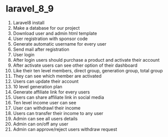 # laravel_8_9

1. Laravel8 install
2. Make a database for our project
3. Download user and admin html template
4. User registration with sponsor code
5. Generate automatic username for every user
6. Send mail after registration
7. User login
8. After login users should purchase a product and activate their account
9. After activate users can see other option of their dashboard
10. Like their ten level members, direct group, generation group, total group
11. They can see which member are activated
12. Users can update their account
13. 10 level generation plan
14. Generate affiliate link for every users
15. Users can share affiliate link in social media
16. Ten level income user can see
17. User can withdrawl their income
18. Users can transfer their income to any user
19. Admin can see all users details
20. Admin can on/off any user
21. Admin can approve/reject users withdraw request

